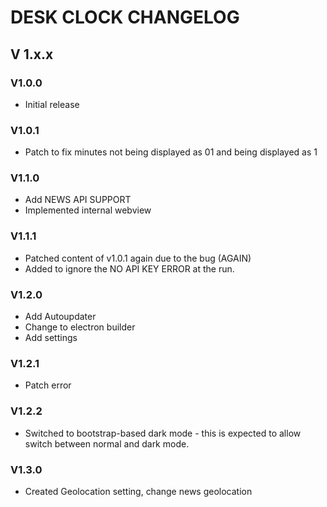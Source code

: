 # DESK CLOCK CHANGELOG

## V 1.x.x
### V1.0.0
- Initial release

### V1.0.1
- Patch to fix minutes not being displayed as 01 and being displayed as 1

### V1.1.0
- Add NEWS API SUPPORT
- Implemented internal webview

### V1.1.1
- Patched content of v1.0.1 again due to the bug (AGAIN)
- Added to ignore the NO API KEY ERROR at the run.

### V1.2.0
- Add Autoupdater
- Change to electron builder
- Add settings

### V1.2.1
- Patch error

### V1.2.2
- Switched to bootstrap-based dark mode - this is expected to allow switch between normal and dark mode.

### V1.3.0
- Created Geolocation setting, change news geolocation
